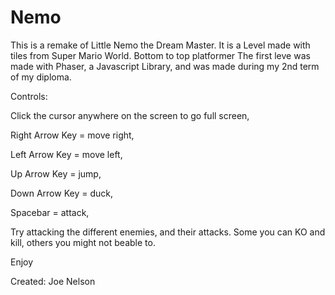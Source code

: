 # Nemo
This is a remake of Little Nemo the Dream Master.
It is a Level made with tiles from Super Mario World. Bottom to top platformer
The first leve was made with Phaser, a Javascript Library, and was made during my 2nd term of my diploma.

Controls: 

Click the cursor anywhere on the screen to go full screen,

Right Arrow Key = move right,

Left Arrow Key = move left,

Up Arrow Key = jump,

Down Arrow Key = duck,

Spacebar = attack,

Try attacking the different enemies, and their attacks.  Some you can KO and kill, others you might not beable to.

Enjoy

Created: Joe Nelson
